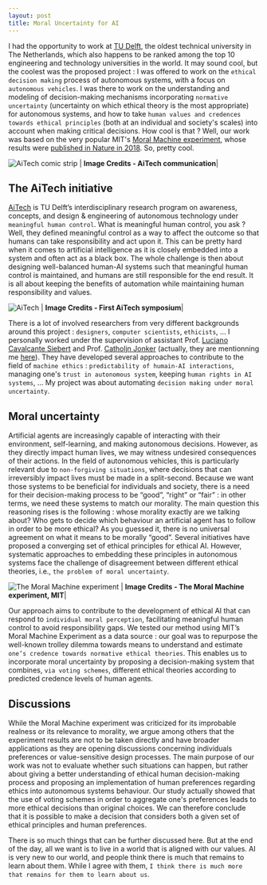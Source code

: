 ```yaml
---
layout: post
title: Moral Uncertainty for AI
---
```


I had the opportunity to work at [TU Delft](https://www.tudelft.nl/), the oldest technical university in The Netherlands, which also happens to be ranked among the top 10 engineering and technology universities in the world. It may sound cool, but the coolest was the proposed project : I was offered to work on the `ethical decision making` process of autonomous systems, with a focus on `autonomous vehicles`. I was there to work on the understanding and modeling of decision-making mechanisms incorporating `normative uncertainty` (uncertainty on which ethical theory is the most appropriate) for autonomous systems, and how to take `human values and credences towards ethical principles` (both at an individual and society's scales) into account when making critical decisions. How cool is that ? Well, our work was based on the very popular MIT's [Moral Machine experiment](https://www.moralmachine.net/), whose results were [published in Nature in 2018](https://www.nature.com/articles/s41586-018-0637-6). So, pretty cool.


![AiTech comic strip](https://pbs.twimg.com/media/Fd0GOYKXgAAggJ8?format=jpg&name=large "AiTech comic strip. Important but fun stuff")
| <b>Image Credits - AiTech communication</b>|

## The AiTech initiative
[AiTech](https://www.tudelft.nl/aitech) is TU Delft’s interdisciplinary research program on awareness, concepts, and design & engineering of autonomous technology under `meaningful human control`. What is meaningful human control, you ask ? Well, they defined meaningful control as a way to affect the outcome so that humans can take responsibility and act upon it. This can be pretty hard when it comes to artificial intelligence as it is closely embedded into a system and often act as a black box. The whole challenge is then about designing well-balanced human-AI systems such that meaningful human control is maintained, and humans are still responsible for the end result. It is all about keeping the benefits of automation while maintaining human responsibility and values.

![AiTech](https://d2k0ddhflgrk1i.cloudfront.net/Websections/AiTech/NEW/IMG_6254.jpg "First AiTech symposium. Clearly some hot topics.")
| <b>Image Credits - First AiTech symposium</b>|

There is a lot of involved researchers from very different backgrounds around this project : `designers`, `computer scientists`, `ethicists`, ... I personally worked under the supervision of assistant Prof. [Luciano Cavalcante Siebert](https://www.tudelft.nl/ewi/over-de-faculteit/afdelingen/intelligent-systems/interactive-intelligence/people/current-group-members/luciano-cavalcante-siebert) and Prof. [Catholjn Jonker](https://catholijnjonker.nl/) (actually, they are mentionning me [here](https://www.tudelft.nl/aitech/output#:~:text=Supervision%20of%20internship%20(student%20from%C2%A0%20IMT%20Mines%20Ales%2C%20France)%20on%20%E2%80%9CEthical%20decision%20making%20for%20autonomous%20systems%20considering%20moral%20uncertainty%E2%80%9D%20%40EEMCS%20%2D%20Luciano%2C%20Catholijn)). They have developed several approaches to contribute to the field of `machine ethics` : `predictability of humain-AI interactions`, managing one's `trust in autonomous system`, keeping `human rights in AI systems`, ... My project was about automating `decision making under moral uncertainty`.

## Moral uncertainty
Artificial agents are increasingly capable of interacting with their environment, self-learning, and making autonomous decisions. However, as they directly impact human lives, we may witness undesired consequences of their actions. In the field of autonomous vehicles, this is particularly relevant due to `non-forgiving situations`, where decisions that can irreversibly impact lives must be made in a split-second. Because we want those systems to be beneficial for individuals and society, there is a need for their decision-making process to be “good”, “right” or “fair” : in other terms, we need these systems to match our morality. The main question this reasoning rises is the following : whose morality exactly are we talking about? Who gets to decide which behaviour an artificial agent has to follow in order to be more ethical? As you guessed it, there is no universal agreement on what it means to be morally “good”. Several initiatives have proposed a converging set of ethical principles for ethical AI. However, systematic approaches to embedding these principles in autonomous systems face the challenge of disagreement between different ethical theories, i.e., `the problem of moral uncertainty`.

![The Moral Machine experiment](https://upload.wikimedia.org/wikipedia/commons/3/37/Moral_Machine_Screenshot.png "The Moral Machine experiment. Tough choice, huh ?")
| <b>Image Credits - The Moral Machine experiment, MIT</b>|

Our approach aims to contribute to the development of ethical AI that can respond to `individual moral perception`, facilitating meaningful human control to avoid responsibility gaps. We tested our method using MIT’s Moral Machine Experiment as a data source : our goal was to repurpose the well-known trolley dilemma towards means to understand and estimate `one’s credence towards normative ethical theories`. This enables us to incorporate moral uncertainty by proposing a decision-making system that combines, `via voting schemes`, different ethical theories according to predicted credence levels of human agents.

## Discussions
While the Moral Machine experiment was criticized for its improbable realness or its relevance to morality, we argue among others that the experiment results are not to be taken directly and have broader applications as they are opening discussions concerning individuals preferences or value-sensitive design processes. The main purpose of our work was not to evaluate whether such situations can happen, but rather about giving a better understanding of ethical human decision-making process and proposing an implementation of human preferences regarding ethics into autonomous systems behaviour. Our study actually showed that the use of voting schemes in order to aggregate one's preferences leads to more ethical decisions than original choices. We can therefore conclude that it is possible to make a decision that considers both a given set of ethical principles and human preferences.

There is so much things that can be further discussed here. But at the end of the day, all we want is to live in a world that is aligned with our values. AI is very new to our world, and people think there is much that remains to learn about them. While I agree with them, `I think there is much more that remains for them to learn about us`.